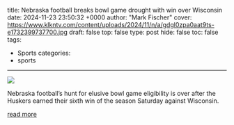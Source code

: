 title: Nebraska football breaks bowl game drought with win over Wisconsin
date: 2024-11-23 23:50:32 +0000
author: "Mark Fischer"
cover: https://www.klkntv.com/content/uploads/2024/11/n/a/gdgl0zpa0aat9ts-e1732399737700.jpg
draft: false
top: false
type: post
hide: false
toc: false
tags:
  - Sports
categories:
  - sports
---

![](https://www.klkntv.com/content/uploads/2024/11/n/a/gdgl0zpa0aat9ts-e1732399737700.jpg)

Nebraska football’s hunt for elusive bowl game eligibility is over after the Huskers earned their sixth win of the season Saturday against Wisconsin.

[read more](https://www.klkntv.com/nebraska-football-breaks-bowl-game-drought-in-win-over-wisconsin/)
